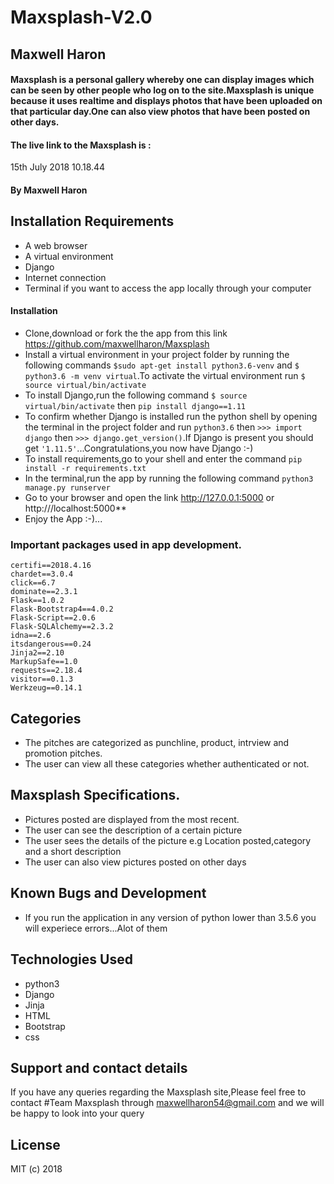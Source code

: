 # Maxsplash-V2.0
## Maxwell Haron
#### Maxsplash is a personal gallery whereby one can display images which can be seen by other people who log on to the site.Maxsplash is unique because it uses realtime and displays photos that have been uploaded on that particular day.One can also view photos that have been posted on other days.
#### The live link to the Maxsplash is :
 15th July 2018 10.18.44
#### By **Maxwell Haron**
## Installation Requirements
* A web browser
* A virtual environment
* Django
* Internet connection
* Terminal if you want to access the app locally through your computer

####
#### Installation
* Clone,download or fork the the app from this link https://github.com/maxwellharon/Maxsplash
* Install a virtual environment in your project folder by running the following commands `$sudo apt-get install python3.6-venv` and `$ python3.6 -m venv virtual`.To activate the virtual environment run `$ source virtual/bin/activate`
* To install Django,run the following command `$ source virtual/bin/activate` then `pip install django==1.11`
* To confirm whether Django is installed run the python shell by opening the terminal in the project folder and run `python3.6` then `>>> import django` then `>>> django.get_version()`.If Django is present you should get `'1.11.5'`...Congratulations,you now have Django :-)
* To install requirements,go to your shell and enter the command `pip install -r requirements.txt`
* In the terminal,run the app by running the following command `python3 manage.py runserver`
* Go to your browser and open the link http://127.0.0.1:5000 or http:///localhost:5000**
* Enjoy the App :-)...

### Important packages used in app development.

```
certifi==2018.4.16
chardet==3.0.4
click==6.7
dominate==2.3.1
Flask==1.0.2
Flask-Bootstrap4==4.0.2
Flask-Script==2.0.6
Flask-SQLAlchemy==2.3.2
idna==2.6
itsdangerous==0.24
Jinja2==2.10
MarkupSafe==1.0
requests==2.18.4
visitor==0.1.3
Werkzeug==0.14.1

```

## Categories

+ The pitches are categorized as punchline, product, intrview and promotion pitches.
+ The user can view all these categories whether authenticated or not.

## Maxsplash Specifications.

+ Pictures posted are displayed from the most recent.
+ The user can see the description of a certain picture
+ The user sees the details of the picture e.g Location         posted,category and a short description
+ The user can also view pictures posted on other days

## Known Bugs and Development
* If you run the application in any version of python lower than 3.5.6 you will experiece errors...Alot of them
## Technologies Used
* python3
* Django
* Jinja
* HTML
* Bootstrap
* css


## Support and contact details
If you have any queries regarding the Maxsplash site,Please feel free to contact #Team Maxsplash through maxwellharon54@gmail.com and we will be happy to look into your query

## License
MIT (c) 2018

